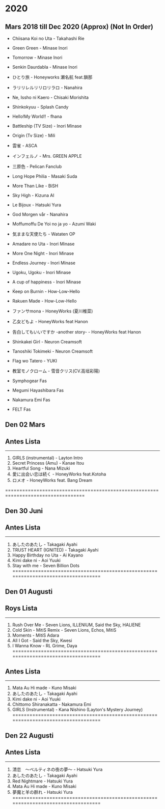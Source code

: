 # 2020
## Mars 2018 till Dec 2020 (Approx) (Not In Order)
- Chiisana Koi no Uta - Takahashi Rie
- Green Green - Minase Inori
- Tomorrow - Minase Inori
- Senkin Daurdabla - Minase Inori
- ひとり旅 - Honeyworks 瀬名航 feat.鎖那
- ラリリレルリリロリラロ - Nanahira
- Ne, Issho ni Kaero - Chisaki Morishita
- Shinkokyuu - Splash Candy
- Hello!My World!! - fhana
- Battleship (TV Size) - Inori Minase
- Origin (Tv Size) - Mili
- 雲雀 - ASCA
- インフェルノ - Mrs. GREEN APPLE
- 三原色 - Pelican Fanclub
- Long Hope Philia - Masaki Suda
- More Than Like - BiSH
- Sky High - Kizuna AI
- Le Bijoux - Hatsuki Yura
- God Morgen vår - Nanahira
- Moffumoffu De Yoi no ja yo - Azumi Waki
- 気ままな天使たち - Wataten OP
- Amadare no Uta - Inori Minase
- More One Night - Inori Minase
- Endless Journey - Inori Minase
- Ugoku, Ugoku - Inori Minase
- A cup of happiness - Inori Minase
- Ḱeep on  Burnin - How-Low-Hello
- Rakuen Made - How-Low-Hello
- ファンサmona - HoneyWorks (夏川椎菜)
- 乙女どもよ - HoneyWorks feat Hanon
- 告白してもいいですか -another story- - HoneyWorks feat Hanon
- Shinkakei Girl - Neuron Creamsoft
- Tanoshiki Tokimeki - Neuron Creamsoft
- Flag wo Tatero - YUKI
- 教室モノクローム - 雪音クリス(CV.高垣彩陽)

- Symphogear Fas
- Megumi Hayashibara Fas
- Nakamura Emi Fas
- FELT Fas

## Den 02 Mars

## Antes Lista
----------------------------------------------------------------------------------
1. GIRLS (instrumental) - Layton Intro
2. Secret Princess (Amu) - Kanae Itou
3. Heartful Song - Nana Mizuki
4. 愛に出会い恋は続く - HoneyWorks feat.Kotoha
5. ロメオ - HoneyWorks feat. Bang Dream

==================================================================================

## Den 30 Juni

## Antes Lista
----------------------------------------------------------------------------------
1. あしたのあたし - Takagaki Ayahi
2. TRUST HEART (IGNITED) - Takagaki Ayahi
3. Happy Birthday no Uta - Ai Kayano
4. Kimi dake ni - Aoi Yuuki
5. Stay with me - Seven Billion Dots
==================================================================================

## Den 01 Augusti

## Roys Lista
----------------------------------------------------------------------------------
1. Rush Over Me - Seven Lions, ILLENIUM, Said the Sky, HALIENE
2. Cold Skin - MitiS Remix - Seven Lions, Echos, MitiS
3. Moments - MitiS Adara
4. All I Got - Said the Sky, Kwesi
5. I Wanna Know - RL Grime, Daya
==================================================================================

## Antes Lista
----------------------------------------------------------------------------------
1. Mata Au Hi made - Kuno Misaki
2. あしたのあたし  - Takagaki Ayahi
3. Kimi dake ni - Aoi Yuuki
4. Chittomo Shiranakatta - Nakamura Emi
5. GIRLS (Instrumental) - Kana Nishino (Layton's Mystery Journey)
==================================================================================

## Den 22 Augusti

## Antes Lista
----------------------------------------------------------------------------------
1. 清恋　～ベルティネの夜の夢～ - Hatsuki Yura
2. あしたのあたし  - Takagaki Ayahi
3. Red Nightmare - Hatsuki Yura
4. Mata Au Hi made - Kuno Misaki
5. 夢魔と羊の群れ - Hatsuki Yura
==================================================================================
